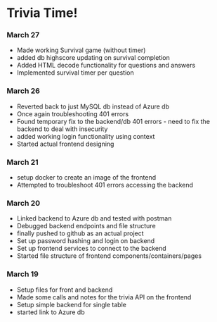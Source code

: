 # Trivia Time!

### March 27

- Made working Survival game (without timer)
- added db highscore updating on survival completion
- Added HTML decode functionality for questions and answers
- Implemented survival timer per question

### March 26

- Reverted back to just MySQL db instead of Azure db
- Once again troubleshooting 401 errors
- Found temporary fix to the backend/db 401 errors - need to fix the backend to deal with insecurity
- added working login functionality using context
- Started actual frontend designing

### March 21

- setup docker to create an image of the frontend
- Attempted to troubleshoot 401 errors accessing the backend

### March 20

- Linked backend to Azure db and tested with postman
- Debugged backend endpoints and file structure
- finally pushed to github as an actual project
- Set up password hashing and login on backend
- Set up frontend services to connect to the backend
- Started file structure of frontend components/containers/pages

### March 19

- Setup files for front and backend
- Made some calls and notes for the trivia API on the frontend
- Setup simple backend for single table
- started link to Azure db
